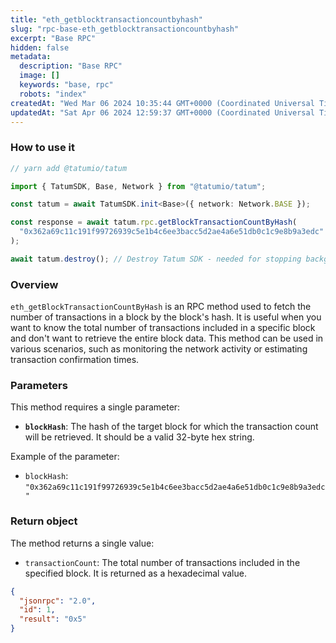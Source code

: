 ```yaml
---
title: "eth_getblocktransactioncountbyhash"
slug: "rpc-base-eth_getblocktransactioncountbyhash"
excerpt: "Base RPC"
hidden: false
metadata: 
  description: "Base RPC"
  image: []
  keywords: "base, rpc"
  robots: "index"
createdAt: "Wed Mar 06 2024 10:35:44 GMT+0000 (Coordinated Universal Time)"
updatedAt: "Sat Apr 06 2024 12:59:37 GMT+0000 (Coordinated Universal Time)"
---
```




### How to use it



```typescript
// yarn add @tatumio/tatum

import { TatumSDK, Base, Network } from "@tatumio/tatum";

const tatum = await TatumSDK.init<Base>({ network: Network.BASE });

const response = await tatum.rpc.getBlockTransactionCountByHash(
  "0x362a69c11c191f99726939c5e1b4c6ee3bacc5d2ae4a6e51db0c1c9e8b9a3edc"
);

await tatum.destroy(); // Destroy Tatum SDK - needed for stopping background jobs
```



### Overview

`eth_getBlockTransactionCountByHash` is an RPC method used to fetch the number of transactions in a block by the block's hash. It is useful when you want to know the total number of transactions included in a specific block and don't want to retrieve the entire block data. This method can be used in various scenarios, such as monitoring the network activity or estimating transaction confirmation times.

### Parameters

This method requires a single parameter:

- **`blockHash`**: The hash of the target block for which the transaction count will be retrieved. It should be a valid 32-byte hex string.

Example of the parameter:

- `blockHash`: `"0x362a69c11c191f99726939c5e1b4c6ee3bacc5d2ae4a6e51db0c1c9e8b9a3edc"`

### Return object

The method returns a single value:

- `transactionCount`: The total number of transactions included in the specified block. It is returned as a hexadecimal value.

```json
{
  "jsonrpc": "2.0",
  "id": 1,
  "result": "0x5"
}
```
